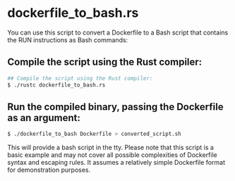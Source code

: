 # dockerfile_to_bash.rs

You can use this script to convert a Dockerfile to a Bash script that contains the RUN instructions as Bash commands:

## Compile the script using the Rust compiler:

```bash
## Compile the script using the Rust compiler:
$ ./rustc dockerfile_to_bash.rs
```

## Run the compiled binary, passing the Dockerfile as an argument:
```bash
$ ./dockerfile_to_bash Dockerfile > converted_script.sh
```

This will provide a bash script in the tty. Please note that this script is a basic example and may not cover all possible complexities of Dockerfile syntax and escaping rules. It assumes a relatively simple Dockerfile format for demonstration purposes.

